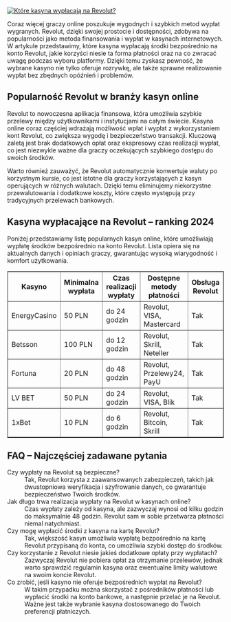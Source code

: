 [![Które kasyna wypłacają na Revolut?](https://123-caf.pages.dev/gitsignup.png)](https://vrmoo.ru/Bt82HjjY)

<div> <p>Coraz więcej graczy online poszukuje wygodnych i szybkich metod wypłat wygranych. Revolut, dzięki swojej prostocie i dostępności, zdobywa na popularności jako metoda finansowania i wypłat w kasynach internetowych. W artykule przedstawimy, które kasyna wypłacają środki bezpośrednio na konto Revolut, jakie korzyści niesie ta forma płatności oraz na co zwracać uwagę podczas wyboru platformy. Dzięki temu zyskasz pewność, że wybrane kasyno nie tylko oferuje rozrywkę, ale także sprawne realizowanie wypłat bez zbędnych opóźnień i problemów.</p>  <h2>Popularność Revolut w branży kasyn online</h2> <p>Revolut to nowoczesna aplikacja finansowa, która umożliwia szybkie przelewy między użytkownikami i instytucjami na całym świecie. Kasyna online coraz częściej wdrażają możliwość wpłat i wypłat z wykorzystaniem kont Revolut, co zwiększa wygodę i bezpieczeństwo transakcji. Kluczową zaletą jest brak dodatkowych opłat oraz ekspresowy czas realizacji wypłat, co jest niezwykle ważne dla graczy oczekujących szybkiego dostępu do swoich środków.</p> <p>Warto również zauważyć, że Revolut automatycznie konwertuje waluty po korzystnym kursie, co jest istotne dla graczy korzystających z kasyn operujących w różnych walutach. Dzięki temu eliminujemy niekorzystne przewalutowania i dodatkowe koszty, które często występują przy tradycyjnych przelewach bankowych.</p>  <h2>Kasyna wypłacające na Revolut – ranking 2024</h2> <p>Poniżej przedstawiamy listę popularnych kasyn online, które umożliwiają wypłatę środków bezpośrednio na konto Revolut. Lista opiera się na aktualnych danych i opiniach graczy, gwarantując wysoką wiarygodność i komfort użytkowania.</p>  <table border="1" cellpadding="8" cellspacing="0" style="border-collapse: collapse; width: 100%;">   <thead>     <tr>       <th>Kasyno</th>       <th>Minimalna wypłata</th>       <th>Czas realizacji wypłaty</th>       <th>Dostępne metody płatności</th>       <th>Obsługa Revolut</th>     </tr>   </thead>   <tbody>     <tr>       <td>EnergyCasino</td>       <td>50 PLN</td>       <td>do 24 godzin</td>       <td>Revolut, VISA, Mastercard</td>       <td>Tak</td>     </tr>     <tr>       <td>Betsson</td>       <td>100 PLN</td>       <td>do 12 godzin</td>       <td>Revolut, Skrill, Neteller</td>       <td>Tak</td>     </tr>     <tr>       <td>Fortuna</td>       <td>20 PLN</td>       <td>do 48 godzin</td>       <td>Revolut, Przelewy24, PayU</td>       <td>Tak</td>     </tr>     <tr>       <td>LV BET</td>       <td>50 PLN</td>       <td>do 24 godzin</td>       <td>Revolut, VISA, Blik</td>       <td>Tak</td>     </tr>     <tr>       <td>1xBet</td>       <td>10 PLN</td>       <td>do 6 godzin</td>       <td>Revolut, Bitcoin, Skrill</td>       <td>Tak</td>     </tr>   </tbody> </table>  <h2>FAQ – Najczęściej zadawane pytania</h2> <dl>   <dt>Czy wypłaty na Revolut są bezpieczne?</dt>   <dd>Tak, Revolut korzysta z zaawansowanych zabezpieczeń, takich jak dwustopniowa weryfikacja i szyfrowanie danych, co gwarantuje bezpieczeństwo Twoich środków.</dd>    <dt>Jak długo trwa realizacja wypłaty na Revolut w kasynach online?</dt>   <dd>Czas wypłaty zależy od kasyna, ale zazwyczaj wynosi od kilku godzin do maksymalnie 48 godzin. Revolut sam w sobie przetwarza płatności niemal natychmiast.</dd>    <dt>Czy mogę wypłacić środki z kasyna na kartę Revolut?</dt>   <dd>Tak, większość kasyn umożliwia wypłatę bezpośrednio na kartę Revolut przypisaną do konta, co umożliwia szybki dostęp do środków.</dd>    <dt>Czy korzystanie z Revolut niesie jakieś dodatkowe opłaty przy wypłatach?</dt>   <dd>Zazwyczaj Revolut nie pobiera opłat za otrzymanie przelewów, jednak warto sprawdzić regulamin kasyna oraz ewentualne limity walutowe na swoim koncie Revolut.</dd>    <dt>Co zrobić, jeśli kasyno nie oferuje bezpośrednich wypłat na Revolut?</dt>   <dd>W takim przypadku można skorzystać z pośredników płatności lub wypłacić środki na konto bankowe, a następnie przelać je na Revolut. Ważne jest także wybranie kasyna dostosowanego do Twoich preferencji płatniczych.</dd> </dl> </div>